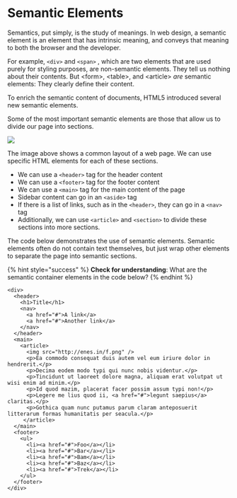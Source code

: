 # Semantic Elements

Semantics, put simply, is the study of meanings. In web design, a semantic element is an element that has intrinsic meaning, and conveys that meaning to both the browser and the developer.

For example, `<div>` and `<span>` , which are two elements that are used purely for styling purposes, are non-semantic elements. They tell us nothing about their contents. But &lt;form&gt;, &lt;table&gt;, and &lt;article&gt; _are_ semantic elements: They clearly define their content.

To enrich the semantic content of documents, HTML5 introduced several new semantic elements.

Some of the most important semantic elements are those that allow us to divide our page into sections.

![](https://syllabus.codeyourfuture.io/c4fbd24f5cbf819fd867bd5b4785e795.png)

The image above shows a common layout of a web page. We can use specific HTML elements for each of these sections.

* We can use a `<header>` tag for the header content
* We can use a `<footer>` tag for the footer content
* We can use a `<main>` tag for the main content of the page
* Sidebar content can go in an `<aside>` tag
* If there is a list of links, such as in the `<header>`, they can go in a `<nav>` tag
* Additionally, we can use `<article>` and `<section>` to divide these sections into more sections.

The code below demonstrates the use of semantic elements. Semantic elements often do not contain text themselves, but just wrap other elements to separate the page into semantic sections.

{% hint style="success" %}
**Check for understanding**: What are the semantic container elements in the code below?
{% endhint %}

```markup
<div>
  <header>
    <h1>Title</h1>
    <nav>
      <a href="#">A link</a>
      <a href="#">Another link</a>
    </nav>
  </header>
  <main>
    <article>
      <img src="http://enes.in/f.png" />
      <p>Ea commodo consequat duis autem vel eum iriure dolor in hendrerit.</p>
      <p>Decima eodem modo typi qui nunc nobis videntur.</p>
      <p>Tincidunt ut laoreet dolore magna, aliquam erat volutpat ut wisi enim ad minim.</p>
      <p>Id quod mazim, placerat facer possim assum typi non!</p>
      <p>Legere me lius quod ii, <a href="#">legunt saepius</a> claritas.</p>
      <p>Gothica quam nunc putamus parum claram anteposuerit litterarum formas humanitatis per seacula.</p>
     </article>
  </main>
  <footer>
    <ul>
      <li><a href="#">Foo</a></li>
      <li><a href="#">Bar</a></li>
      <li><a href="#">Bam</a></li>
      <li><a href="#">Baz</a></li>
      <li><a href="#">Trek</a></li>
    </ul>
  </footer>
</div>
```

